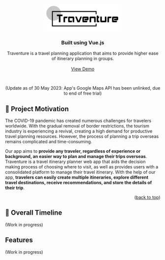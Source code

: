 <a name="readme-top"></a>
<br />
<div align="center">
  <a href="https://github.com/faithtanlh/NUSinsight">
    <img src="src/assets/images/logo-black.png" alt="Logo" width="50%">
  </a>

  <h3 align="center">Built using Vue.js</h3>

  <p align="center">
    Traventure is a travel planning application that aims to provide higher ease of itinerary planning in groups.
    <br /></br />
    <a href="https://bt3103-72223.web.app/">View Demo</a> 
  </p>
</div>

<br />

<div align="center">
  <p style="font-size:14px;">(Update as of 30 May 2023: App's Google Maps API has been unlinked, due to end of free trial)</p>
</div>

## :muscle: Project Motivation

The COVID-19 pandemic has created numerous challenges for travelers worldwide. With the gradual removal of border restrictions, the tourism industry is experiencing a revival, creating a high demand for productive travel planning resources. However, the process of planning a trip overseas remains complicated and time-consuming.

Our app aims to **provide any traveler, regardless of experience or background, an easier way to plan and manage their trips overseas**. Traventure is a travel itinerary planner web app that aids the decision making process of choosing where to visit, as well as provides users with a consolidated platform to manage their travel itinerary. With the help of our app, **travelers can easily create multiple itineraries, explore different travel destinations, receive recommendations, and store the details of their trip**.

<p align="right">(<a href="#readme-top">back to top</a>)</p>

## :date: Overall Timeline

(Work in progress)

## Features

(Work in progress)



